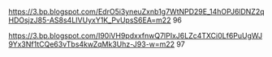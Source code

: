 https://3.bp.blogspot.com/EdrO5i3yneuZxnb1g7WtNPD29E_14hOPJ6lDNZ2qHDOsjzJ85-AS8s4LIVUyxY1K_PvUpsS6EA=m22 96

https://3.bp.blogspot.com/I90iVH9pdxxfnwQ7lPIxJ6LZc4TXCi0Lf6PuUgWJ9Yx3Nf1tCQe63vTbs4kwZqMk3Uhz-J93-w=m22 97
